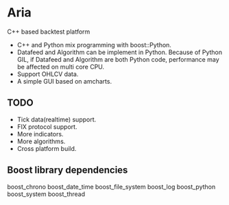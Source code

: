 # Aria
C++ based backtest platform

- C++ and Python mix programming with boost::Python.
- Datafeed and Algorithm can be implement in Python.
	Because of Python GIL, if Datafeed and Algorithm are both Python code, performance may be affected on multi core CPU.
- Support OHLCV data.
- A simple GUI based on amcharts.

TODO
------------
- Tick data(realtime) support.
- FIX protocol support.
- More indicators.
- More algorithms.
- Cross platform build.

Boost library dependencies
------------
boost_chrono
boost_date_time
boost_file_system
boost_log
boost_python
boost_system
boost_thread